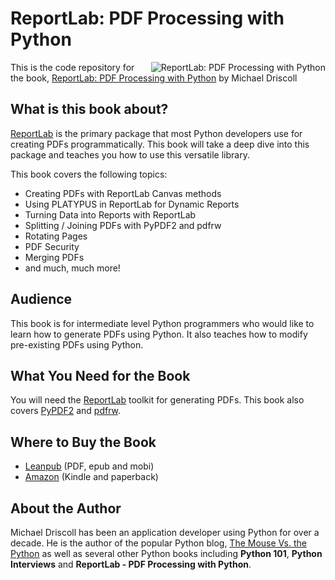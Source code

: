 # ReportLab: PDF Processing with Python

<a href="https://leanpub.com/reportlab/"><img src="http://www.blog.pythonlibrary.org/wp-content/uploads/2018/01/reportlab_python_thumb.png" alt="ReportLab: PDF Processing with Python" align="right"></a>

This is the code repository for the book, [ReportLab: PDF Processing with Python](https://leanpub.com/reportlab) by Michael Driscoll

## What is this book about?
[ReportLab](https://www.reportlab.com/) is the primary package that most Python developers use for creating PDFs programmatically. This book will take a deep dive into this package and teaches you how to use this versatile library.

This book covers the following topics:

- Creating PDFs with ReportLab Canvas methods
- Using PLATYPUS in ReportLab for Dynamic Reports
- Turning Data into Reports with ReportLab
- Splitting / Joining PDFs with PyPDF2 and pdfrw
- Rotating Pages
- PDF Security
- Merging PDFs
- and much, much more!

## Audience
This book is for intermediate level Python programmers who would like to learn how to generate PDFs using Python. It also teaches how to modify pre-existing PDFs using Python.

## What You Need for the Book
You will need the [ReportLab](https://www.reportlab.com/) toolkit for generating PDFs. This book also covers [PyPDF2](https://pythonhosted.org/PyPDF2/) and [pdfrw](https://github.com/pmaupin/pdfrw).

## Where to Buy the Book
- [Leanpub](https://leanpub.com/reportlab/) (PDF, epub and mobi)
- [Amazon](https://amzn.to/2JTos53) (Kindle and paperback)

## About the Author
Michael Driscoll has been an application developer using Python for over a decade. He is the author of the popular Python blog, [The Mouse Vs. the Python](https://www.blog.pythonlibrary.org/) as well as several other Python books including **Python 101**, **Python Interviews** and **ReportLab - PDF Processing with Python**.
